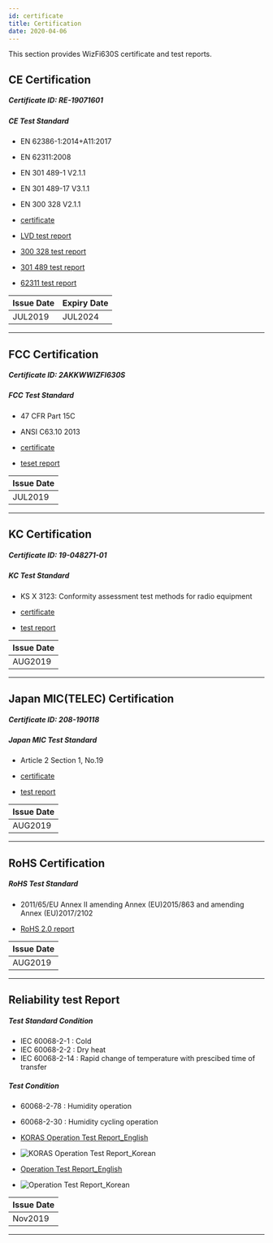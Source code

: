 ```yaml
---
id: certificate
title: Certification 
date: 2020-04-06
---
```


This section provides WizFi630S certificate and test reports.

## CE Certification

##### Certificate ID: RE-19071601

##### CE Test Standard

   * EN 62386-1:2014+A11:2017
   * EN 62311:2008
   * EN 301 489-1 V2.1.1
   * EN 301 489-17 V3.1.1
   * EN 300 328 V2.1.1


  * [certificate](/img/products/wizfi630s/wizfi630s_cert/wizfi630s_ce_certificate.pdf)
  * [LVD test report](/img/products/wizfi630s/wizfi630s_cert/wizfi630s_ce_test_report_lvd.pdf)
  * [300 328 test report](/img/products/wizfi630s/wizfi630s_cert/wizfi630s_ce_test_report_300_328.pdf)
  * [301 489 test report](/img/products/wizfi630s/wizfi630s_cert/wizfi630s_ce_test_report_301_489.pdf)
  * [62311 test report](/img/products/wizfi630s/wizfi630s_cert/wizfi630s_ce_test_report_62311.pdf)


| Issue Date | Expiry Date |
| ---------- | ----------- |
| JUL2019    | JUL2024     |

-----


## FCC Certification

##### Certificate ID: 2AKKWWIZFI630S

##### FCC Test Standard


 * 47 CFR Part 15C
 * ANSI C63.10 2013
    
  * [certificate](/img/products/wizfi630s/wizfi630s_cert/wizfi630s_fcc_certificate.pdf)
  * [teset report](/img/products/wizfi630s/wizfi630s_cert/wizfi630s_fcc_test_report.pdf)

| Issue Date |
| ---------- |
| JUL2019    |

-----


## KC Certification

##### Certificate ID: 19-048271-01

##### KC Test Standard
 
   * KS X 3123: Conformity assessment test methods for radio equipment

  * [certificate](/img/products/wizfi630s/wizfi630s_cert/wizfi630s_kc_certificate.pdf)
  * [test report](/img/products/wizfi630s/wizfi630s_cert/wizfi630s_kc_test_report.pdf)

| Issue Date |
| ---------- |
| AUG2019    |

-----


## Japan MIC(TELEC) Certification

##### Certificate ID: 208-190118

##### Japan MIC Test Standard

   * Article 2 Section 1, No.19

  * [certificate](/img/products/wizfi630s/wizfi630s_cert/wizfi630s_japan_mic_telec_certificate.pdf)
  * [test report](/img/products/wizfi630s/wizfi630s_cert/wizfi630s_japan_mic_telec_test_report.pdf)


| Issue Date |
| ---------- |
| AUG2019    |


-----


## RoHS Certification

##### RoHS Test Standard


   * 2011/65/EU Annex II amending Annex (EU)2015/863 and amending Annex (EU)2017/2102
    

  * [RoHS 2.0 report](/img/products/wizfi630s/wizfi630s_cert/wizfi630s_rohs_test_report.pdf)


| Issue Date |
| ---------- |
| AUG2019    |

-----


## Reliability test Report

##### Test Standard Condition


   * IEC 60068-2-1 : Cold
   * IEC 60068-2-2 : Dry heat
   * IEC 60068-2-14 : Rapid change of temperature with prescibed time of transfer


##### Test Condition

   * 60068-2-78 : Humidity operation
   * 60068-2-30 : Humidity cycling operation

 
  * [KORAS Operation Test Report_English](/img/products/wizfi630s/wizfi630s_cert/2019-0009k_wizfi630s_koras_operation_test_report_60068-2-1_2-2_2-14_en.pdf)
  * ![KORAS Operation Test Report_Korean]()
  * [Operation Test Report_English](/img/products/wizfi630s/wizfi630s_cert/2019-0535f_wizfi630s_operation_test_report_reliability_test_en.pdf)
  * ![Operation Test Report_Korean]()


| Issue Date |
| ---------- |
| Nov2019    |

-----

